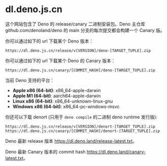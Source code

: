 # dl.deno.js.cn

这个网站包含了 Deno 的 release/canary 二进制安装包。Deno 主仓库 github.com/denoland/deno 的 main
分支的每次提交都会构建一个 Canary 版。

你可以通过如下的 url 下载某个 Deno 版本：

```plain
https://dl.deno.js.cn/release/v[VERSION]/deno-[TARGET_TUPLE].zip
```

你可以通过如下的 url 下载某个 Deno 的 Canary 版本：

```plain
https://dl.deno.js.cn/canary/[COMMIT_HASH]/deno-[TARGET_TUPLE].zip
```

当前 Deno 支持的平台：

- **Apple x86 (64-bit)**: x86_64-apple-darwin
- **Apple M1 (64-bit)**: aarch64-apple-darwin
- **Linux x86 (64-bit)**: x86_64-unknown-linux-gnu
- **Windows x86 (64-bit)**: x86_64-pc-windows-msvc

你还可以下载 denort (只用于 `deno compile` 的二进制 deno runtime 发行版):

```plain
https://dl.deno.js.cn/release/v[VERSION]/denort-[TARGET_TUPLE].zip
https://dl.deno.js.cn/canary/[COMMIT_HASH]/denort-[TARGET_TUPLE].zip
```

Deno 最新 release 版本 <https://dl.deno.land/release-latest.txt>。

Deno 最新 Canary 版本的 commit hash <https://dl.deno.land/canary-latest.txt>。
